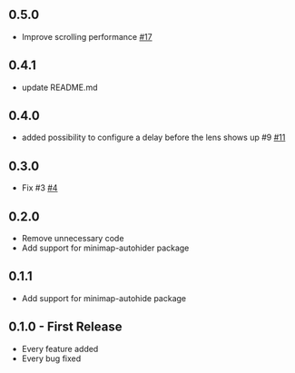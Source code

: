 ## 0.5.0
* Improve scrolling performance [#17](https://github.com/iyonaga/minimap-lens/pull/17)

## 0.4.1
* update README.md

## 0.4.0
* added possibility to configure a delay before the lens shows up #9 [#11](https://github.com/iyonaga/minimap-lens/pull/11)

## 0.3.0
* Fix #3 [#4](https://github.com/iyonaga/minimap-lens/pull/4)

## 0.2.0
* Remove unnecessary code
* Add support for minimap-autohider package

## 0.1.1
* Add support for minimap-autohide package

## 0.1.0 - First Release
* Every feature added
* Every bug fixed
